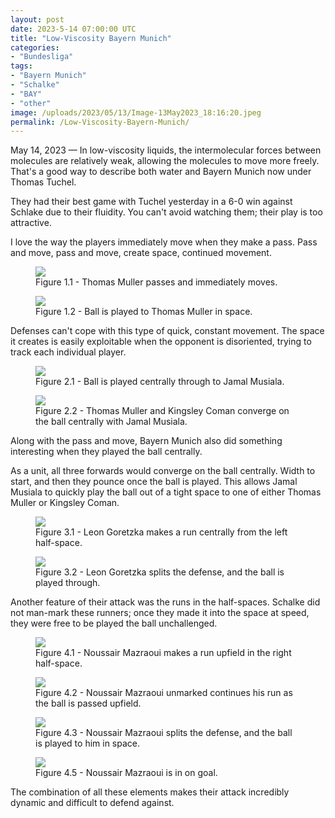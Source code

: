 ```yaml
---
layout: post
date: 2023-5-14 07:00:00 UTC
title: "Low-Viscosity Bayern Munich"
categories: 
- "Bundesliga"
tags: 
- "Bayern Munich"
- "Schalke"
- "BAY"
- "other"
image: /uploads/2023/05/13/Image-13May2023_18:16:20.jpeg
permalink: /Low-Viscosity-Bayern-Munich/
---
```


May 14, 2023 — In low-viscosity liquids, the intermolecular forces between molecules are relatively weak, allowing the molecules to move more freely. That's a good way to describe both water and Bayern Munich now under Thomas Tuchel.

They had their best game with Tuchel yesterday in a 6-0 win against Schlake due to their fluidity. You can't avoid watching them; their play is too attractive.

I love the way the players immediately move when they make a pass. Pass and move, pass and move, create space, continued movement.

<figure>
    <img src="https://tacticsjournal.com/uploads/2023/05/13/Image-13May2023_18:15:19.jpeg">
    <figcaption>Figure 1.1 - Thomas Muller passes and immediately moves.</figcaption>
</figure>

<figure>
    <img src="https://tacticsjournal.com/uploads/2023/05/13/Image-13May2023_18:15:32.jpeg">
    <figcaption>Figure 1.2 - Ball is played to Thomas Muller in space.</figcaption>
</figure>

Defenses can't cope with this type of quick, constant movement. The space it creates is easily exploitable when the opponent is disoriented, trying to track each individual player.

<figure>
    <img src="https://tacticsjournal.com/uploads/2023/05/13/Image-13May2023_18:15:46.jpeg">
    <figcaption>Figure 2.1 - Ball is played centrally through to Jamal Musiala.</figcaption>
</figure>

<figure>
    <img src="https://tacticsjournal.com/uploads/2023/05/13/Image-13May2023_18:16:02.jpeg">
    <figcaption>Figure 2.2 - Thomas Muller and Kingsley Coman converge on the ball centrally with Jamal Musiala.</figcaption>
</figure>

Along with the pass and move, Bayern Munich also did something interesting when they played the ball centrally.

As a unit, all three forwards would converge on the ball centrally. Width to start, and then they pounce once the ball is played. This allows Jamal Musiala to quickly play the ball out of a tight space to one of either Thomas Muller or Kingsley Coman. 


<figure>
    <img src="https://tacticsjournal.com/uploads/2023/05/13/Image-13May2023_18:16:20.jpeg">
    <figcaption>Figure 3.1 - Leon Goretzka makes a run centrally from the left half-space.</figcaption>
</figure>

<figure>
    <img src="https://tacticsjournal.com/uploads/2023/05/13/Image-13May2023_18:26:20.jpeg">
    <figcaption>Figure 3.2 - Leon Goretzka splits the defense, and the ball is played through.</figcaption>
</figure>

Another feature of their attack was the runs in the half-spaces. Schalke did not man-mark these runners; once they made it into the space at speed, they were free to be played the ball unchallenged.

<figure>
    <img src="https://tacticsjournal.com/uploads/2023/05/13/Image-13May2023_18:16:40.jpeg">
    <figcaption>Figure 4.1 - Noussair Mazraoui makes a run upfield in the right half-space.</figcaption>
</figure> 

<figure>
    <img src="https://tacticsjournal.com/uploads/2023/05/13/Image-13May2023_18:16:56.jpeg">
    <figcaption>Figure 4.2 - Noussair Mazraoui unmarked continues his run as the ball is passed upfield.</figcaption>
</figure> 

<figure>
    <img src="https://tacticsjournal.com/uploads/2023/05/13/Image-13May2023_18:17:12.jpeg">
    <figcaption>Figure 4.3 - Noussair Mazraoui splits the defense, and the ball is played to him in space.</figcaption>
</figure> 

<figure>
    <img src="https://tacticsjournal.com/uploads/2023/05/13/Image-13May2023_18:17:27.jpeg">
    <figcaption>Figure 4.5 - Noussair Mazraoui is in on goal.</figcaption>
</figure> 

The combination of all these elements makes their attack incredibly dynamic and difficult to defend against. 
